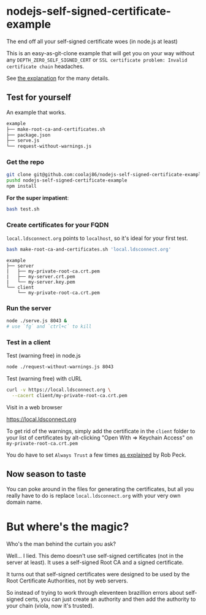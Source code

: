 nodejs-self-signed-certificate-example
======================================

The end off all your self-signed certificate woes (in node.js at least)

This is an easy-as-git-clone example that will get you on your way without
any `DEPTH_ZERO_SELF_SIGNED_CERT` or `SSL certificate problem: Invalid certificate chain` headaches.

See 
[the explanation](https://github.com/coolaj86/node-ssl-root-cas/wiki/Painless-Self-Signed-Certificates-in-node.js) for
the many details.

Test for yourself
---

An example that works.

```bash
example
├── make-root-ca-and-certificates.sh
├── package.json
├── serve.js
└── request-without-warnings.js
```

### Get the repo

```bash
git clone git@github.com:coolaj86/nodejs-self-signed-certificate-example.git
pushd nodejs-self-signed-certificate-example
npm install
```

**For the super impatient**:

```bash
bash test.sh
```

### Create certificates for your FQDN

`local.ldsconnect.org` points to `localhost`, so it's ideal for your first test.

```bash
bash make-root-ca-and-certificates.sh 'local.ldsconnect.org'
```

```
example
├── server
|   ├── my-private-root-ca.crt.pem
|   ├── my-server.crt.pem
|   └── my-server.key.pem
└── client
    └── my-private-root-ca.crt.pem
```

### Run the server

```bash
node ./serve.js 8043 &
# use `fg` and `ctrl+c` to kill
```


### Test in a client

Test (warning free) in node.js

```bash
node ./request-without-warnings.js 8043
```

Test (warning free) with cURL

```bash
curl -v https://local.ldsconnect.org \
  --cacert client/my-private-root-ca.crt.pem
```

Visit in a web browser

<https://local.ldsconnect.org>

To get rid of the warnings, simply add the certificate in the `client` folder
to your list of certificates by alt-clicking "Open With => Keychain Access"
on `my-private-root-ca.crt.pem`

You do have to set `Always Trust` a few times
[as explained](http://www.robpeck.com/2010/10/google-chrome-mac-os-x-and-self-signed-ssl-certificates/#.U8RqrI1dVd8) by Rob Peck.

Now season to taste
---

You can poke around in the files for generating the certificates, 
but all you really have to do is replace `local.ldsconnect.org`
with your very own domain name.

But where's the magic?
====

Who's the man behind the curtain you ask?

Well... I lied. This demo doesn't use self-signed certificates
(not in the server at least).
It uses a self-signed Root CA and a signed certificate.

It turns out that self-signed certificates were designed to be
used by the Root Certificate Authorities, not by web servers.

So instead of trying to work through eleventeen brazillion errors
about self-signed certs, you can just create an authority and then
add the authority to your chain (viola, now it's trusted).
